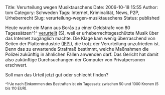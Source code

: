 Title: Verurteilung wegen Musiktauschens
Date: 2006-10-18 15:55
Author: tom
Category: Schweden
Tags: Internet, Kriminalität, News, P2P, Urheberrecht
Slug: verurteilung-wegen-musiktauschens
Status: published

Heute wurde ein Mann aus Borås zu einer Geldstrafe von 80 Tagessätzen^1^
[verurteilt](http://www.sr.se/sjuharad/nyheter/artikel.asp?artikel=975605)
(S), weil er urheberrechtsgeschützte Musik über das Internet zugänglich
machte. Die Klage kam wenig überraschend von Seiten der Plattenindustrie
([IFPI](http://www.ifpi.se/)), die trotz der Verurteilung unzufrieden
ist. Denn das zu erwartende Strafmaß bestimmt, welche Maßnahmen die
Polizei zukünftig in ähnlichen Fällen anwenden darf. Das Gericht hat
damit also zukünftige Durchsuchungen der Computer von Privatpersonen
erschwert.

Soll man das Urteil jetzt gut oder schlecht finden?

<small>^1^Je nach Einkommen des Bestraften ist ein Tagessatz zwischen 50
und 1000 Kronen (5 bis 110 EUR).</small>


